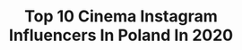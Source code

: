 ---
title: Top 10 Cinema Instagram Influencers In Poland In 2020
description: >-
  Find top cinema Instagram influencers in Poland in 2020. Most popular hashtags: #fashion #warsaw #makeup #photooftheday.
platform: Instagram
profiles:
  - username: "s_zrodlowski"
    fullname: >-
      Szymon Źródłowski
    location: "Poland"
    followers: 14948
    engagement: 680
    commentsToLikes: 0.011773
    avatar: "https://scontent-lhr8-1.cdninstagram.com/v/t51.2885-19/s320x320/54248053_596778580838079_2263722183337443328_n.jpg?_nc_ht=scontent-lhr8-1.cdninstagram.com&_nc_ohc=Px5NZGdIz9MAX8VkiW_&oh=65c744f0672ec5317ff376833585bfdb&oe=5EB96115"
    verified: false
    hashtags: "#cookielens, #withtheband, #kwiatkowsky, #torwy"
  - username: "pawelzalejski"
    fullname: >-
      P A W E Ł  Z A L E J S K I
    location: "Poland"
    followers: 22714
    engagement: 778
    commentsToLikes: 0.024103
    avatar: "https://scontent-amt2-1.cdninstagram.com/v/t51.2885-19/s320x320/57272304_2080328302084797_7706332967353712640_n.jpg?_nc_ht=scontent-amt2-1.cdninstagram.com&_nc_ohc=mHY9dTunH-4AX8hoM7w&oh=6eeae3606d03b31d4ff29ab6d6a43a93&oe=5ED9D481"
    verified: false
    hashtags: "#wadirum, #petrajordan, #gopr, #surflife"
  - username: "stashek_horodecki"
    fullname: >-
      Stanisław Horodecki
    location: "Poland"
    followers: 8311
    engagement: 960
    commentsToLikes: 0.009248
    avatar: "https://scontent-lhr8-1.cdninstagram.com/v/t51.2885-19/s320x320/59835223_333578190683652_3434854791660961792_n.jpg?_nc_ht=scontent-lhr8-1.cdninstagram.com&_nc_ohc=rPJcOFaXrzwAX85JAUB&oh=62cdf97e46b219079bc8b22caf7b2718&oe=5EBBAB68"
    verified: false
    hashtags: "#cinematography, #paintingforsale, #nowherediary, #ursaminipro"
  - username: "missieq"
    fullname: >-
      Justyna Olewińska
    location: "Poland"
    followers: 59363
    engagement: 602
    commentsToLikes: 0.059815
    avatar: "https://scontent-amt2-1.cdninstagram.com/v/t51.2885-19/s320x320/89407507_2822697694475979_9216970143286951936_n.jpg?_nc_ht=scontent-amt2-1.cdninstagram.com&_nc_ohc=MQvnWqk6nxAAX-PhqZs&oh=07af55565142ed969ac286316065fc13&oe=5EB873DF"
    verified: false
    hashtags: "#jewellery, #blackboots, #dressoftheday, #tree"
  - username: "albertbloomen"
    fullname: >-
      𝓐𝓵𝓫𝓮𝓻𝓽 𝓑𝓵𝓸𝓸𝓶𝓮𝓷
    location: "Poland"
    followers: 10241
    engagement: 1492
    commentsToLikes: 0.035586
    avatar: "https://scontent-lhr8-1.cdninstagram.com/v/t51.2885-19/s320x320/87727732_535954183711744_4430489165049626624_n.jpg?_nc_ht=scontent-lhr8-1.cdninstagram.com&_nc_ohc=rnNKzO-cmcEAX9Cz0cL&oh=4a3dad357e021de1961c0191f77ff2ec&oe=5EBA449D"
    verified: false
    hashtags: "#metoo, #cinemamakeupschool, #blondelife, #anastasiabeverlyhills"
  - username: "stevenmnuchin1"
    fullname: >-
      Steven Mnuchin
    location: "Poland"
    followers: 10057
    engagement: 782
    commentsToLikes: 0.075310
    avatar: "https://scontent-ams4-1.cdninstagram.com/v/t51.2885-19/s150x150/14716574_1088370471260446_1593814521904889856_a.jpg?_nc_ht=scontent-ams4-1.cdninstagram.com&_nc_ohc=F11awXvZoKEAX-Fh81c&oh=f9363152d711b3c824db0913653ccea9&oe=5EB9148D"
    verified: true
    hashtags: "#film, #madeinusa, #tcja, #trade"
  - username: "agnieszkamrozinskaofficial"
    fullname: >-
      Agnieszka Mrozinska
    location: "Poland"
    followers: 58719
    engagement: 243
    commentsToLikes: 0.052072
    avatar: "https://scontent-lhr8-1.cdninstagram.com/v/t51.2885-19/s320x320/75256778_1195109907350652_1402239897963593728_n.jpg?_nc_ht=scontent-lhr8-1.cdninstagram.com&_nc_ohc=sZVvL4yl1yMAX9QhjN0&oh=8b947d487f71fa28d39415ac4daf341c&oe=5EBA7985"
    verified: false
    hashtags: "#show, #selfie, #fun, #designer"
  - username: "jnivx"
    fullname: >-
      Nikola Juszczak
    location: "Poland"
    followers: 29538
    engagement: 1197
    commentsToLikes: 0.018843
    avatar: "https://scontent-amt2-1.cdninstagram.com/v/t51.2885-19/s320x320/75602158_2028595067243824_8353702749245800448_n.jpg?_nc_ht=scontent-amt2-1.cdninstagram.com&_nc_ohc=K7my7n_qV8YAX9ePaQ1&oh=98b58e4b3c0e24f03e031acb284b3e6e&oe=5EBAD43C"
    verified: false
    hashtags: "#rollercoaster, #polishgirl, #youtuber, #clothes"
  - username: "dim.makeup"
    fullname: >-
      Makeup | Makijaż | Kosmetyki
    location: "Poland"
    followers: 59975
    engagement: 530
    commentsToLikes: 0.047879
    avatar: "https://scontent-ams4-1.cdninstagram.com/v/t51.2885-19/s320x320/87629268_269497777365026_4927577719132127232_n.jpg?_nc_ht=scontent-ams4-1.cdninstagram.com&_nc_ohc=szL5vDcR6uYAX8y6XDc&oh=3b2a0f9f6354697331910f7497112858&oe=5EBA22F5"
    verified: false
    hashtags: "#polskajestpiekna, #kyliejenner, #mattenails, #chilltime"
  - username: "barbeliciouss"
    fullname: >-
      Barbara Sarah Szczypiór
    location: "Poland"
    followers: 57849
    engagement: 435
    commentsToLikes: 0.046659
    avatar: "https://scontent-ams4-1.cdninstagram.com/v/t51.2885-19/s320x320/70748589_384687215750358_1417293951609602048_n.jpg?_nc_ht=scontent-ams4-1.cdninstagram.com&_nc_ohc=bG92g41E0aIAX-5fnb9&oh=70c95a8858ba5e84b4072a89cb391229&oe=5EB981D0"
    verified: false
    hashtags: "#californiadreamin, #montecarlo, #flightattendant, #wingedliner"
---